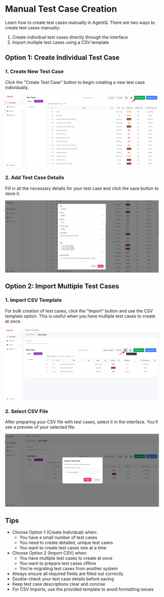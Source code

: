 # Manual Test Case Creation

Learn how to create test cases manually in AgentQ. There are two ways to create test cases manually:
1. Create individual test cases directly through the interface
2. Import multiple test cases using a CSV template

## Option 1: Create Individual Test Case

### 1. Create New Test Case
Click the "Create Test Case" button to begin creating a new test case individually.

![Create Test Case Button](/img/tutorial/Manual%20Create%20TC/Click%20button%20create%20test%20case.png)

### 2. Add Test Case Details
Fill in all the necessary details for your test case and click the save button to store it.

![Add Test Case Details](/img/tutorial/Manual%20Create%20TC/Put%20detail%20test%20case%20and%20simpan.png)

## Option 2: Import Multiple Test Cases

### 1. Import CSV Template
For bulk creation of test cases, click the "Import" button and use the CSV template option. This is useful when you have multiple test cases to create at once.

![Import CSV Template](/img/tutorial/Manual%20Create%20TC/Import%20test%20case%20dengan%20csv%20template.png)

### 2. Select CSV File
After preparing your CSV file with test cases, select it in the interface. You'll see a preview of your selected file.

![Selected CSV File](/img/tutorial/Manual%20Create%20TC/tampilan%20ketika%20sudah%20select%20testcase%20csv.png)

## Tips
- Choose Option 1 (Create Individual) when:
  - You have a small number of test cases
  - You need to create detailed, unique test cases
  - You want to create test cases one at a time
- Choose Option 2 (Import CSV) when:
  - You have multiple test cases to create at once
  - You want to prepare test cases offline
  - You're migrating test cases from another system
- Always ensure all required fields are filled out correctly
- Double-check your test case details before saving
- Keep test case descriptions clear and concise
- For CSV imports, use the provided template to avoid formatting issues